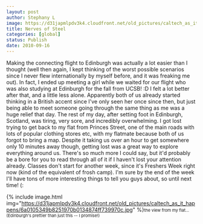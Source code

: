 ```yaml
---
layout: post
author: Stephany L
image: https://d31japmlpdv3k4.cloudfront.net/old_pictures/caltech_as_it_happens/6a0105349b8251970b0134874ff570970c.jpg
title: Nerves of Steel 
categories: [global]
status: Publish
date: 2010-09-16
---
```


Making the connecting flight to Edinburgh was actually a lot easier than I thought (well then again, I kept thinking of the worst possible scenarios since I never flew internationally by myself before, and it was freaking me out). In fact, I ended up meeting a girl while we waited for our flight who was also studying at Edinburgh for the fall from UCSB! :D I felt a lot better after that, and a little less alone. Apparently both of us already started thinking in a British accent since I've only seen her once since then, but just being able to meet someone going through the same thing as me was a huge relief that day. The rest of my day, after setting foot in Edinburgh, Scotland, was tiring, very sore, and incredibly overwhelming. I got lost trying to get back to my flat from Princes Street, one of the main roads with lots of popular clothing stores etc, with my flatmate because both of us forgot to bring a map. Despite it taking us over an hour to get somewhere only 10 minutes away though, getting lost was a great way to explore everything around us. There's so much more I could say, but it'd probably be a bore for you to read through all of it if I haven't lost your attention already. Classes don't start for another week, since it's Freshers Week right now (kind of the equivalent of frosh camp). I'm sure by the end of the week I'll have tons of more interesting things to tell you guys about, so until next time! (: 


{% include image.html img="https://d31japmlpdv3k4.cloudfront.net/old_pictures/caltech_as_it_happens/6a0105349b8251970b0134874ff739970c.jpg" %}<span style="font-size: 11px;">the view from my flat... (Edinburgh's prettier than just this -- I promise!) 
